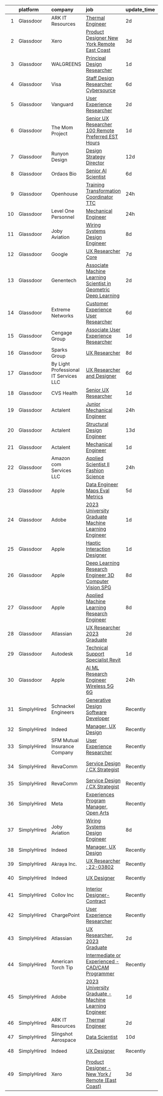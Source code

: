 

|    | platform    | company                               | job                                                                                                                                                                                                                                                                                                                                                                                                                                                                                                                                                                                                                                                                                                                                                                                                                                                                                                                                                                                                                                                                                                                                                                                                                                                                                                                                                                                          | update_time   | location                   |
|---:|:------------|:--------------------------------------|:---------------------------------------------------------------------------------------------------------------------------------------------------------------------------------------------------------------------------------------------------------------------------------------------------------------------------------------------------------------------------------------------------------------------------------------------------------------------------------------------------------------------------------------------------------------------------------------------------------------------------------------------------------------------------------------------------------------------------------------------------------------------------------------------------------------------------------------------------------------------------------------------------------------------------------------------------------------------------------------------------------------------------------------------------------------------------------------------------------------------------------------------------------------------------------------------------------------------------------------------------------------------------------------------------------------------------------------------------------------------------------------------|:--------------|:---------------------------|
|  1 | Glassdoor   | ARK IT Resources                      | [Thermal Engineer](https://www.glassdoor.com/partner/jobListing.htm?pos=130&ao=1136043&s=58&guid=000001832119f0709f4619b96c6b55a3&src=GD_JOB_AD&t=SR&vt=w&ea=1&cs=1_587b9cad&cb=1662707691988&jobListingId=1008120855218&jrtk=3-0-1gcghjs4s28d7001-1gcghjs5e21af000-26ac086754b7415d-)                                                                                                                                                                                                                                                                                                                                                                                                                                                                                                                                                                                                                                                                                                                                                                                                                                                                                                                                                                                                                                                                                                       | 2d            | Menlo Park, CA             |
|  2 | Glassdoor   | Xero                                  | [Product Designer   New York   Remote  East Coast ](https://www.glassdoor.com/partner/jobListing.htm?pos=101&ao=1110586&s=58&guid=000001832119f0709f4619b96c6b55a3&src=GD_JOB_AD&t=SR&vt=w&cs=1_dfb17e8e&cb=1662707691983&jobListingId=1008119464057&cpc=D2F1DE17EE1F43B9&jrtk=3-0-1gcghjs4s28d7001-1gcghjs5e21af000-d42ffd1146131f09--6NYlbfkN0COvs0giDBQSZxCgxtGlP9F2rqb7f8qKMvTQKRfo9Z2aBBfdNwhT-PCbca6Tg6UbePLXSL2kZ8wB6QVlHX3jNKcLB3QdhbnaHtCR8dPv0f5XN7MxS1xg2rPm-swsPuD68rYGuZICUqkSSh1BmczAVfWYENYm4GY3NcwVq0TyWHY8ONw9rx7low6CFFsyZyTqD3aaqxgsjtyJU1VXJl3TGBCOWLvJP3P_6jfruWOaEIhEJYC7YB8egK4AGEtVQGYVXO7g8LOczHj9mrCjg2du69N_ZcIO8cGuVKPVUsI36QO8yY3C3UXELY7g_3LxrpoDdkDyYSfaWHwMLfx2OJy8pDvvaygSMaEWwj8-h2-rrjsSX_kxzDe7QBoq90SZ0V8tnPWC7k7d1zfeBGd4V_0WL4NSg4xBM3R4tw0LSW1LWqe4tgPbYimI6wDBsDgwmCn7CjTR13km_pFQP5TfXCQfgCN3DjjymI3bLTi8vuVJ8y_8qrsdcKa311lY-3MvqlwKhWAnhL-JMvcvmFKwLfui8heayBOZcIO7Uh03V_LLh7j9-hMsgUaX_5_E7yLdry8P2Y%3D)                                                                                                                                                                                                                                                                                                                                                                                                                                        | 3d            | Remote                     |
|  3 | Glassdoor   | WALGREENS                             | [Principal Design Researcher](https://www.glassdoor.com/partner/jobListing.htm?pos=106&ao=1110586&s=58&guid=000001832119f0709f4619b96c6b55a3&src=GD_JOB_AD&t=SR&vt=w&ea=1&cs=1_75fa4b7e&cb=1662707691985&jobListingId=1008123372215&cpc=32EE424DE2B657EB&jrtk=3-0-1gcghjs4s28d7001-1gcghjs5e21af000-da1a050a4c0bfca3--6NYlbfkN0DjFJdVF8xT6Dx_Amb_qp16VFdGPom6iJ3DXC72xT6OlsDHd6dw58O5vXTq8utQTBupbXFjGdJH9UypqiefbqZa0WqoHxT1lx7rGDa65ZwZK99GDbL3QgPXv3GPrwAePYclNvAa9edU6328mt8w2gjxv-ih9RA1v8B5Ks58kxxzK2F0vKVqVK53TuwjVRcOaY0tPZwYvCHMTT_zb2cornC2XckMMkwI3MrwYJH6SbmSoUlW3jZyPjDJuCnSKR6G4AahAIqsWSEnojsbij1c0y-lqy42MMrGgYtcf7mdCFrpMA0v9vjx3r1J_ql51nnu3lLB8sVBzgLKdWq3_3C9mtnWNeNvUH8Ub-4P1bw-WOhA9OTXaP56ZXyLNwerdIT8Yd2wNfWhQMojwSC42C96hpEDvwe66em8MJTBV90JCScE2FUgYJx4PFincsNjPX2RinWtqWYXEoJ1-4cu3PNNS0PS1QVLMVc6xrS83KTTIIb1nlRpK2oAPPoOo6r-rIF0KBqrUWVySG869A%3D%3D)                                                                                                                                                                                                                                                                                                                                                                                                                                                                                                           | 1d            | Chicago, IL                |
|  4 | Glassdoor   | Visa                                  | [Staff Design Researcher  Cybersource](https://www.glassdoor.com/partner/jobListing.htm?pos=114&ao=1136043&s=58&guid=000001832119f0709f4619b96c6b55a3&src=GD_JOB_AD&t=SR&vt=w&cs=1_4ebda6a0&cb=1662707691985&jobListingId=1008115176003&jrtk=3-0-1gcghjs4s28d7001-1gcghjs5e21af000-fcbd7dea325d2f0e-)                                                                                                                                                                                                                                                                                                                                                                                                                                                                                                                                                                                                                                                                                                                                                                                                                                                                                                                                                                                                                                                                                        | 6d            | Austin, TX                 |
|  5 | Glassdoor   | Vanguard                              | [User Experience Researcher](https://www.glassdoor.com/partner/jobListing.htm?pos=123&ao=1136043&s=58&guid=000001832119f0709f4619b96c6b55a3&src=GD_JOB_AD&t=SR&vt=w&cs=1_e6c58c64&cb=1662707691986&jobListingId=1008121346992&jrtk=3-0-1gcghjs4s28d7001-1gcghjs5e21af000-f8258fc27631a759-)                                                                                                                                                                                                                                                                                                                                                                                                                                                                                                                                                                                                                                                                                                                                                                                                                                                                                                                                                                                                                                                                                                  | 2d            | Charlotte, NC              |
|  6 | Glassdoor   | The Mom Project                       | [Senior UX Researcher  100  Remote   Preferred EST Hours ](https://www.glassdoor.com/partner/jobListing.htm?pos=102&ao=1110586&s=58&guid=000001832119f0709f4619b96c6b55a3&src=GD_JOB_AD&t=SR&vt=w&cs=1_c2395055&cb=1662707691983&jobListingId=1008123956753&cpc=65CC663E25211861&jrtk=3-0-1gcghjs4s28d7001-1gcghjs5e21af000-60ff7c573bd63ecb--6NYlbfkN0BDp_epf89aHDQhKpPegNJQ_ldQpEFZQsM9OcONMGxWx6pU56EKHF58QjVdAUvn2gXCiqSNePCUrVXPq1LsSIf4gEzdh0zh7lHUJn9Z3uVs9ScFg7LExBFebkKHR5ilWHehlYtWppnM8ol3jM-G15mKJann8RgJbh3_W89_AgIAaH3G88P6MadaN_UtUcM9XUVKYqohKS2uWvTSr23pm4YxbVd95elgVKhzbDPJUg6yqZaS3EAb9IWyURIFVkuz4cE0vCN_7UBxxefmd0NFgni14aWW7-K0BWqSqWJj75X7NJjYPrlzAnIeYMCkdCL15FBPWuMvsErTdLkQ0hUGyXcCigbcpnG9vaVfLjKMUOHH8K6_SWUYJ00sQqKQhJQFNI_Qqj7KJqiPFIAb-k32Uz9ifnpUh0NYy4D8Pv6aDA5xYLMqmuFT5WpAuJbX_UYujLxdw6WYR9g5TnwSSZbFhu5ehGK_JsLSthIJADKxQM_u_NasHfDM8WyL49SatCGgNCH3u9s22NKUXoQgU1uLm2pxp7z1Uo1rRy381vzRhloWsbWV2FpbiAmxxDbMjA9FuXSXM9-Od1q5OQ%3D%3D)                                                                                                                                                                                                                                                                                                                                                                                                                   | 1d            | Remote                     |
|  7 | Glassdoor   | Runyon Design                         | [Design Strategy Director](https://www.glassdoor.com/partner/jobListing.htm?pos=118&ao=1136043&s=58&guid=000001832119f0709f4619b96c6b55a3&src=GD_JOB_AD&t=SR&vt=w&cs=1_cf7400d8&cb=1662707691985&jobListingId=1008098203317&jrtk=3-0-1gcghjs4s28d7001-1gcghjs5e21af000-97290d91c8fcfaa1-)                                                                                                                                                                                                                                                                                                                                                                                                                                                                                                                                                                                                                                                                                                                                                                                                                                                                                                                                                                                                                                                                                                    | 12d           | Brooklyn, NY               |
|  8 | Glassdoor   | Ordaos Bio                            | [Senior AI Scientist](https://www.glassdoor.com/partner/jobListing.htm?pos=110&ao=1110586&s=58&guid=000001832119f0709f4619b96c6b55a3&src=GD_JOB_AD&t=SR&vt=w&cs=1_b6d53be6&cb=1662707691984&jobListingId=1008114133794&cpc=F41FEAB56D215062&jrtk=3-0-1gcghjs4s28d7001-1gcghjs5e21af000-8043975ded395adf--6NYlbfkN0DG4ntHtB_rMsnfhgmnSvK2brktLme1L4SiDeJjQ-izrVOLqRJ5-yjE7k3D6lhaa8997b_nMZ-arTcf3lNtysdGK6q6juUO9wiCl0_2td8Bezx79NHpX06_2TeeWsiN_pYFJD5avv1cXcpWYc0L64GmsNZwMUWJ1qhwv7QTeD3J6DIsUrwAi1uo7_Y5NmwD62WBdz9cHCUkbI90oGFh0FGztCGuvA3JqHAI-RCfVr3a004_JT7imbUmrQmtUJso56zdq-pmm9-oQmdBO8myDBJ0qOCZyXWsDuyBp587Z3fVSaEPqaI8guPVv_nTur8_JxLKsGUN9CX1k20nr6hWZpJy-EupIBevp_MrgBRP2dvFce7nhYXazsQ2tnigGIKeUa-qt4QgeQi-e2Ba7ZmaasrkwKFn_pTjM154K03hEQYAc9dCDVERi0P1mYfhJkMyeN7UN0eYJarjYSdetrcXqZ18n4CqpFxf9Ska_dVC28wKqGtSQVJ2cyizSfgLxklFdIyVhaSnDkLPeym4b3Io6qtgk8XIMg36GHdpdlgKwtbD_yu98gNXNAtssfL9Or7HLv8zkmj2a4_94vFBrQBw_Qc8108EDPhCOeWnpeJGcqdpvs3oBmzWGCk2EDNvY3aSCFW3ZQVvmPf6XreWGP4yueCuKWvki6JXzQ3GB38w8HAvZgeo7WYKNB5oUFYKz2P3L8KeWMkdI60WMi3wQf3HZNK0eiRaivLB1luwW5W0HEjB3CyisKOgKKytCL0eIe8wZrP-TzZBeVdgr1l5F6IXW6B3h-rsUU_Xb6gFdIeDufhRhCHNoqlILgV-_izGwlPBs63V8iH4-ATtYP2w130hB-BwWRBXyo_G3KZveX-hOS2EW1SkfMQofzTmQEUni2tdS4HptfMWHM4nMDKuIEv1PXksW2aaYXvKmKcsC9wWROML0Y2gn4zJnoeHrS7unMuJxo6p3Dtg4TX1DrG9dYkNrIDcz8u3PdHzQGA%3D)                                      | 6d            | New York, NY               |
|  9 | Glassdoor   | Openhouse                             | [Training   Transformation Coordinator  TTC ](https://www.glassdoor.com/partner/jobListing.htm?pos=116&ao=1136043&s=58&guid=000001832119f0709f4619b96c6b55a3&src=GD_JOB_AD&t=SR&vt=w&ea=1&cs=1_e7827f45&cb=1662707691985&jobListingId=1008127154628&jrtk=3-0-1gcghjs4s28d7001-1gcghjs5e21af000-72c449b57a4fb2a9-)                                                                                                                                                                                                                                                                                                                                                                                                                                                                                                                                                                                                                                                                                                                                                                                                                                                                                                                                                                                                                                                                            | 24h           | Remote                     |
| 10 | Glassdoor   | Level One Personnel                   | [Mechanical Engineer](https://www.glassdoor.com/partner/jobListing.htm?pos=105&ao=1110586&s=58&guid=000001832119f0709f4619b96c6b55a3&src=GD_JOB_AD&t=SR&vt=w&ea=1&cs=1_d16747dd&cb=1662707691984&jobListingId=1008126691607&cpc=84DBBAA61F05C438&jrtk=3-0-1gcghjs4s28d7001-1gcghjs5e21af000-0075f2411a31a963--6NYlbfkN0BGKOAI0ioq35DZwdBmpRMS4IkA5KmWp_V8IQIGxuDSdjBr0bVOIavCyO8Whx9w43ejlyBZP44KpN7q0uegCwpsILwPM4iTnBqmzUSkvLJTxp5SNMRlK4p5371I8TNlG05qUlSm2rElWbwU-xiqIcKjVdN_LSf8WxN2a0AYwjpaz4p6HiWdLAF8uZklSWDLiVSoSRMhZwACpvyAetFZSID9IYPlBCPl7iDy1asJPpFPsFb13YrG889yTydXQ4bAWADRrjdf5JsqNKaack95Bf4WqVTfRtztgZf-wx9dRaVOm_XF_sozt0rtquNowrsNwUF_maywZn2OzELB_NKGApB2Z1JV1jvdNYBJL9pMTvij7uz-QrTSpmm53QM01FtAfsUwFQ183d1f3qgC5jpr3TxG-y8076UXYMMCv6H-UfNy0Ko0pXCLzkhQjjP5Ul73xBIgq8mH_AgD6FnIyruU_RIi3asof6GKhm5PI2WiB9IXG67AKX8k3Lz8ybEbJyapZPucFYxPEjC4bw%3D%3D)                                                                                                                                                                                                                                                                                                                                                                                                                                                                                                                   | 24h           | Riverdale, MD              |
| 11 | Glassdoor   | Joby Aviation                         | [Wiring Systems Design Engineer](https://www.glassdoor.com/partner/jobListing.htm?pos=103&ao=1110586&s=58&guid=000001832119f0709f4619b96c6b55a3&src=GD_JOB_AD&t=SR&vt=w&cs=1_41a41926&cb=1662707691983&jobListingId=1008105408346&cpc=0C139D4CAD5A6DB2&jrtk=3-0-1gcghjs4s28d7001-1gcghjs5e21af000-bf36fb2ab61c0b94--6NYlbfkN0B4h9ONNucqNWMnYK5q19zp1I56iPbwu2GQ0ip0YlYiCPWjAyAEpT1gSyyynnJTrTattHGmj2y9aXzKBNUsd_SXMW7Bl6SpBf21_5e38muKon5lIrGOTll4-1ELu3jJM3PHSLAj74n4yod_zc04Ck3Ym9KH-YJONZaoynDoRF0WDyQIlS7oyEX3JeNT36F4PQVIfT9n0yHpvhURCZ2qPRBmT42yN5SrCFI7kZaqtvxdX_KY30ggsqAV1Y2I0MnjN4-D-tulmL18K0VO_dwXv1g_rYUUrVs_5ihVdkErI3CNtMeJ6UqatUPfs1PNVoNq_mfJzdZroN_Ly0J-A_vMISi5lfmuihFWJSk67umv2yyFGRJVAmgehSBtkBdauQR7dRhbe4HptOmLi4rbX1cIxwlDDc0c7blhP3AqHGqqXvBvt0i07p43TEJsHjqhIVd6kBGWc-euRPmEJXf-obqe1jbTP7GktLCpoHlHZ3-J20qy-ZLxt-QISVMAX6vl66gvMwIxk2IK-ODDn6JhsnvkKsLkZPCshlJh1biW9wfjqz_XY-p9iWna3ANouzKHK0apucbeJXzJtTsPTN1hmMz3Fy_B5IECL6FvpkDN77v7HP75nvar6A0La73rsYpsBkpGnz_V3QkKy_scWPzIWXZuwDgYtWFnaLbc5HlVKo2LPiwaEU3PIY5SRjGY_c_tu0rFTIvWk7ZiSoKYq7NQumKfTq_GGWTV7yUPFgPVFwpZXFqZSJ3Ih4mg-Zar)                                                                                                                                                                                                                                                                         | 8d            | Santa Cruz, CA             |
| 12 | Glassdoor   | Google                                | [UX Researcher  Core](https://www.glassdoor.com/partner/jobListing.htm?pos=124&ao=1136043&s=58&guid=000001832119f0709f4619b96c6b55a3&src=GD_JOB_AD&t=SR&vt=w&cs=1_f674cbd1&cb=1662707691986&jobListingId=1008111471132&jrtk=3-0-1gcghjs4s28d7001-1gcghjs5e21af000-5f781c500a24abfb-)                                                                                                                                                                                                                                                                                                                                                                                                                                                                                                                                                                                                                                                                                                                                                                                                                                                                                                                                                                                                                                                                                                         | 7d            | New York, NY               |
| 13 | Glassdoor   | Genentech                             | [Associate Machine Learning Scientist in Geometric Deep Learning](https://www.glassdoor.com/partner/jobListing.htm?pos=120&ao=1136043&s=58&guid=000001832119f0709f4619b96c6b55a3&src=GD_JOB_AD&t=SR&vt=w&cs=1_708ddc52&cb=1662707691986&jobListingId=1008121000083&jrtk=3-0-1gcghjs4s28d7001-1gcghjs5e21af000-f38e275f5859f94a-)                                                                                                                                                                                                                                                                                                                                                                                                                                                                                                                                                                                                                                                                                                                                                                                                                                                                                                                                                                                                                                                             | 2d            | New York, NY               |
| 14 | Glassdoor   | Extreme Networks                      | [Customer Experience User Researcher](https://www.glassdoor.com/partner/jobListing.htm?pos=129&ao=1136043&s=58&guid=000001832119f0709f4619b96c6b55a3&src=GD_JOB_AD&t=SR&vt=w&cs=1_ffe3aba7&cb=1662707691986&jobListingId=1008114863387&jrtk=3-0-1gcghjs4s28d7001-1gcghjs5e21af000-20ad01afe9fa41f7-)                                                                                                                                                                                                                                                                                                                                                                                                                                                                                                                                                                                                                                                                                                                                                                                                                                                                                                                                                                                                                                                                                         | 6d            | California                 |
| 15 | Glassdoor   | Cengage Group                         | [Associate User Experience Researcher](https://www.glassdoor.com/partner/jobListing.htm?pos=117&ao=1136043&s=58&guid=000001832119f0709f4619b96c6b55a3&src=GD_JOB_AD&t=SR&vt=w&cs=1_4de62a3d&cb=1662707691985&jobListingId=1008123814470&jrtk=3-0-1gcghjs4s28d7001-1gcghjs5e21af000-2eaa0483395f4885-)                                                                                                                                                                                                                                                                                                                                                                                                                                                                                                                                                                                                                                                                                                                                                                                                                                                                                                                                                                                                                                                                                        | 1d            | Boston, MA                 |
| 16 | Glassdoor   | Sparks Group                          | [UX Researcher](https://www.glassdoor.com/partner/jobListing.htm?pos=108&ao=1110586&s=58&guid=000001832119f0709f4619b96c6b55a3&src=GD_JOB_AD&t=SR&vt=w&cs=1_74d1bb0f&cb=1662707691984&jobListingId=1008108010646&cpc=3BA4CE39D5B5DEF5&jrtk=3-0-1gcghjs4s28d7001-1gcghjs5e21af000-8ce2a6853e229d1d--6NYlbfkN0CVbIAoVGlVV0muHIzlWY31dYj5hrVkKa7qBWZ-hZn3g-zWnitpxah_RyLopvrEJPJvqSisNGhn3rPe8eZhn14O6vyLVidpF9uMr2iS_9VKEpcqKkceOp7NkoJu_wi4nRLEtCQSPm6voUCRPVwKqMOTvOUZPvhRylIYrBaAQynlj1d_x6FY-6xLLrRvMDKpNmpZoXPw8rbZHSXqr29u85qsrR5drG4X5kvxHt0BpodBl-C3UV7gWVR_j9HPElF-4z54gfnxsWg8hccKmYaSBR_1wBRmL8NNN9pedLk6kEsKqqeDHz7-6UflYLsGlxPEyUbDe0Vx3yL9aRfMusOPiDDBJp-iYPGxmJ7w_1o3w6kKGCB-zjVyb4FaM9y277ZelJmpRhO27moPlqLgfyI1e0b_AIHLGnf6YvtqNz51H_fiq9vd-cRmGmVFCrcROxvp_aqcLPrkRX18d8eCvnQ1pNurZHuA7azCvem8HgXYkI7delqHLSnKdKYv)                                                                                                                                                                                                                                                                                                                                                                                                                                                                                                                                                          | 8d            | Rockville, MD              |
| 17 | Glassdoor   | By Light Professional IT Services LLC | [UX Researcher and Designer](https://www.glassdoor.com/partner/jobListing.htm?pos=121&ao=1136043&s=58&guid=000001832119f0709f4619b96c6b55a3&src=GD_JOB_AD&t=SR&vt=w&cs=1_63cf92c7&cb=1662707691986&jobListingId=1008114917330&jrtk=3-0-1gcghjs4s28d7001-1gcghjs5e21af000-d2053a01e16a0bd1-)                                                                                                                                                                                                                                                                                                                                                                                                                                                                                                                                                                                                                                                                                                                                                                                                                                                                                                                                                                                                                                                                                                  | 6d            | Remote                     |
| 18 | Glassdoor   | CVS Health                            | [Senior UX Researcher](https://www.glassdoor.com/partner/jobListing.htm?pos=125&ao=1136043&s=58&guid=000001832119f0709f4619b96c6b55a3&src=GD_JOB_AD&t=SR&vt=w&cs=1_198cfa25&cb=1662707691986&jobListingId=1008124655564&jrtk=3-0-1gcghjs4s28d7001-1gcghjs5e21af000-90dadcedac767ae8-)                                                                                                                                                                                                                                                                                                                                                                                                                                                                                                                                                                                                                                                                                                                                                                                                                                                                                                                                                                                                                                                                                                        | 1d            | Burlington, MA             |
| 19 | Glassdoor   | Actalent                              | [Junior Mechanical Engineer](https://www.glassdoor.com/partner/jobListing.htm?pos=107&ao=1110586&s=58&guid=000001832119f0709f4619b96c6b55a3&src=GD_JOB_AD&t=SR&vt=w&ea=1&cs=1_ac08cdcb&cb=1662707691984&jobListingId=1008127139282&cpc=AC285F3A3ECA6BB0&jrtk=3-0-1gcghjs4s28d7001-1gcghjs5e21af000-9ae0dcd8d463372b--6NYlbfkN0ChYVx_I3yfZ_JDY3EFoivtqvi_stwnZ_kRt8Dowt_l_d1ydueao4NE-oUleRJ4yhhb39mHehtRHndohCyaOhg4280427keUE1_ZpeYPIHI534W6KDYMQAOdfsg9KN3-mFLPXe_iqaff-Q4F3tD3DuGMwPBQWq0rmd4OptedXNGpScra_6RWsT4LaSG7nsXXDBN7WXgUlxW23UCuXBZAEfWk1B5Lp93ZRxgRR4VSi-cn1kvC9cBabN30HELiarH2OxqGJB2AJsr2Y75yZD_PxjiuldBUIVj9OtP9Hix3jxAgjMNmKDBjdacEYM0qA3_9w1I9P8WV9vT6e-Qn_rvuWKR1Pn5dA17MzEOnAbSmo4ArANom65EF_5Dbbdz45IZsDwaz82M-31C5t0_cTm5UAsgRIq62M4TaVdlQQvOOTKLTjN-lRQS9TZTtPa8rPtKHia3FUo83eEO8cJV8tG9wdlG_2PXZIZ70ZwkrbkCMqzdyjrEPlgi0mcta6-gm_jzZ-0imN-mo7RNOty31QnY_UGF8gy2dJ9BhvdJ1I2JU099HGEgHvzmcB4yMlXGo2FeNNog-bv4NvNXTlXLpRxoseuB5EnCJtUtUqLzhRXEs0fp3ZgeGsl3jiPGwk-DESA314C4AorPLaCQ57jj-UHz04lldFAY7R0cdMt1EAJhlq1isD6-JY5AELml1wd82w5E6zkc-KrlLM3VYPDkFv7UKkSMdIeBrv1JePabD8sMbqk62KIcyPbqL1A_Lz-_sL93qyTHGxk9uaE0XX6xCyYtxBHA0c9KPbY6RaKSrPKBMDB-Wcaupy8kAnXyLMYXmrqAI-m_uD3BRBsYV2ru9HfzlkRNhnVwyfjo6xbLHmU8EQNu0aAg7H1-JYU_WWn3L93Agz8nA6nEo_dTQKffUv50iHSZVeG3diw6Z016vxXSz6GBw3XSjqP_GGdk63KLQJB2LbpSNH6HlGSE1ETAYZrKTohvG4vPli5l9yU%3D)                          | 24h           | Hyattsville, MD            |
| 20 | Glassdoor   | Actalent                              | [Structural Design Engineer](https://www.glassdoor.com/partner/jobListing.htm?pos=111&ao=1110586&s=58&guid=000001832119f0709f4619b96c6b55a3&src=GD_JOB_AD&t=SR&vt=w&ea=1&cs=1_211168c4&cb=1662707691985&jobListingId=1008097893420&cpc=9908D8D4413DBB8A&jrtk=3-0-1gcghjs4s28d7001-1gcghjs5e21af000-9c2d748765d76736--6NYlbfkN0ChYVx_I3yfZ_JDY3EFoivtqvi_stwnZ_kRt8Dowt_l_d1ydueao4NE-oUleRJ4yhg8o0u738vB5RZZE160cZlgEiKKV6OHZYicYQxxNMt4CPH_2bCJFUapOFjDzzS4ZUrZQxVNAtKPI2Q7MIS2JjoKoaJh7OUzAAhTuzJvS23PcWIFehpKcoVt-4yY2MDuCr0Vllr_NBLXpDRlvGH9uOjw2IXJiThHWxh2NhH5tS5YqIH3oyNAn2W8Ck2KxM5UcIFpxXwDVsETeuVxqMERbv603ngKjEDA_twUH2WkrKQMo8eVe9eWyNCeDwOKfepnINKucy6VPh1ySmFv_PHjIdZDOmw6eiUziPTht1ceNlXyZv6_P8eT4m4D4Pt1pjyn1AKZRpEugYLEaE_RhLaZcZV1qGwXyBdtDtKuGGl9HiWADMFa3FKYJM6AfwErhmXKOwH5FgRqkgBvdpPGOqw4y_lBQ1UUyu6DOYjN-kTFxuVHcV_wMTd8UEN8XcJl30dZzcSKv-vrnbBbEviBEs65tyJwWSoT7ZD4WxRJsh4sqNMugUiGApgT5kvTFGWcMoOYM7twOsqPhNIRpgZXGRlYYljvZ-ZOlJ9ki002do3fK4hb7Q8ziHLi6aP4Ap9aIhYI3zxGtRrrIkH_wdKT_0yzfzPdEEpJcBu-vCoFc6WzyNvKpiOQAVMSEr93TjIUQ5-_rC707IqQaYB0zCVnpnoWMKsERvjCOmiAW4T-9i7TBQCO8IplQjD0y6p16Dx72yh6ihqLKU_qTcOti73nkrKnP_EkzFWqB5iNTAApz6CMRYQTZknc5MD4JIwprUhFqk0snjFeGBupoFAo-jbYg3TF8yUz9RJEGcWAVf00nZSCdwOcsAbSp023QMzGnXZ4mPtrnaoBgVUmyVM1ZQycfbv1Rt02KeypWpgpzxMMwMc9eNsVHMcanSUoBIM5RsPeo2RJhov5xfRC7XZSdrc1FNRfkzd4)                                        | 13d           | Ridley Park, PA            |
| 21 | Glassdoor   | Actalent                              | [Mechanical Engineer](https://www.glassdoor.com/partner/jobListing.htm?pos=109&ao=1110586&s=58&guid=000001832119f0709f4619b96c6b55a3&src=GD_JOB_AD&t=SR&vt=w&ea=1&cs=1_30a4b9fb&cb=1662707691985&jobListingId=1008124290767&cpc=3BA4CE39D5B5DEF5&jrtk=3-0-1gcghjs4s28d7001-1gcghjs5e21af000-77758c98f2933d57--6NYlbfkN0ChYVx_I3yfZ_JDY3EFoivtqvi_stwnZ_kRt8Dowt_l_d1ydueao4NE-oUleRJ4yhjzZKv6NAv-qkGJX_LxNFb8fTOBSPMEHit8LuxBRxkI7oOXY56m2NfUi8YDLvsREjfCO5KEjwZ6kDGiO5GrS7oFeXFHYwmx6Mx29l5oHJ5-cxl2i8Zgjo36wMW2nXMGcBrQc_w2Cbq-UDBkcEaqEuIugAHNdz1gw25TmIAKs3Nnf57o6r3LC6cledXZyqHaOKiV-eiHtn1QZxfpE3xfEfT8KiRWTnCU07UPQf-oIhZ1z4hHlbqNd0lC-g-7qFGcvylY7deaGobtsZqMERn2BD5ThDp4PMq0eeERoQnu46PvQpjBmhciZYixwTRm9N9NGycDGhabIKFP4dNQooZW4KqZYX7vf6evJfip1-3QJ5YH1WmwLc1VCJpUYGGXyZOiGYG9FerhuwHwTd_w8YV81VI8RPs6Q03UwL_3M5Q4F9K15i71q7wzLcPsQWSFMgvdbdlrb2r1UlaNjZN6ZeM3l4uxz1KGJwh6NjTftLb0aQFHfF_994svpsBNW3seaobrDqgJaWqD5zdyb7xL0OlgplvNW8-vvyU5IrN4lGkOFBtP2hgCf8NBjrTKkesPKVctbnsqMVQq9BUPGkcN9JeQSJ5zSzi2IUiZAWGwr4kPB4H0eofI-f9vZUPhwehzmjIwJUXhdeTuM3RKmY1ZfFMGpCy1vBEwaKQogAh6ogxEDN5QiJmHaOJ8YIGJeZmoFvVnC_OndrQ4eWHWNpKJuKVJhh-yulkvpp3RbJNkXmy2GR7D3idHKRUmkt_xCi07O2haNO2uUPQQG6i0pbUQQnWXTeAfXO3ELZtVrRs_W13AJ55hUVbc8Xz3x9A2Z4M5LkBEfapmlhnO0x8S5-wo1Vq-JjAAOwSGpaNe0dhGnzaWTcnl54sR89aEnoDZiOuxf78bRPg-tVuEkH6zAvrXDCCdtnRH)                                               | 1d            | Hyattsville, MD            |
| 22 | Glassdoor   | Amazon com Services LLC               | [Applied Scientist II  Fashion Science](https://www.glassdoor.com/partner/jobListing.htm?pos=127&ao=1136043&s=58&guid=000001832119f0709f4619b96c6b55a3&src=GD_JOB_AD&t=SR&vt=w&cs=1_45a609f1&cb=1662707691986&jobListingId=1008126843377&jrtk=3-0-1gcghjs4s28d7001-1gcghjs5e21af000-caa4422c97f88430-)                                                                                                                                                                                                                                                                                                                                                                                                                                                                                                                                                                                                                                                                                                                                                                                                                                                                                                                                                                                                                                                                                       | 24h           | Santa Monica, CA           |
| 23 | Glassdoor   | Apple                                 | [Data Engineer  Maps Eval Metrics](https://www.glassdoor.com/partner/jobListing.htm?pos=128&ao=1136043&s=58&guid=000001832119f0709f4619b96c6b55a3&src=GD_JOB_AD&t=SR&vt=w&cs=1_ca285ac8&cb=1662707691986&jobListingId=1008115989600&jrtk=3-0-1gcghjs4s28d7001-1gcghjs5e21af000-7d2aa227b38148e8-)                                                                                                                                                                                                                                                                                                                                                                                                                                                                                                                                                                                                                                                                                                                                                                                                                                                                                                                                                                                                                                                                                            | 5d            | Cupertino, CA              |
| 24 | Glassdoor   | Adobe                                 | [2023 University Graduate   Machine Learning Engineer](https://www.glassdoor.com/partner/jobListing.htm?pos=119&ao=1136043&s=58&guid=000001832119f0709f4619b96c6b55a3&src=GD_JOB_AD&t=SR&vt=w&cs=1_e06426fa&cb=1662707691986&jobListingId=1008124952997&jrtk=3-0-1gcghjs4s28d7001-1gcghjs5e21af000-7f4b116f8572f9bb-)                                                                                                                                                                                                                                                                                                                                                                                                                                                                                                                                                                                                                                                                                                                                                                                                                                                                                                                                                                                                                                                                        | 1d            | San Jose, CA               |
| 25 | Glassdoor   | Apple                                 | [Haptic Interaction Designer](https://www.glassdoor.com/partner/jobListing.htm?pos=112&ao=1136043&s=58&guid=000001832119f0709f4619b96c6b55a3&src=GD_JOB_AD&t=SR&vt=w&cs=1_1918d95c&cb=1662707691985&jobListingId=1008124951425&jrtk=3-0-1gcghjs4s28d7001-1gcghjs5e21af000-f09153b84c107bae-)                                                                                                                                                                                                                                                                                                                                                                                                                                                                                                                                                                                                                                                                                                                                                                                                                                                                                                                                                                                                                                                                                                 | 1d            | Cupertino, CA              |
| 26 | Glassdoor   | Apple                                 | [Deep Learning Research Engineer  3D Computer Vision   SPG](https://www.glassdoor.com/partner/jobListing.htm?pos=115&ao=1136043&s=58&guid=000001832119f0709f4619b96c6b55a3&src=GD_JOB_AD&t=SR&vt=w&cs=1_6faa69f9&cb=1662707691985&jobListingId=1008108361115&jrtk=3-0-1gcghjs4s28d7001-1gcghjs5e21af000-1224054c3d0b9059-)                                                                                                                                                                                                                                                                                                                                                                                                                                                                                                                                                                                                                                                                                                                                                                                                                                                                                                                                                                                                                                                                   | 8d            | Cupertino, CA              |
| 27 | Glassdoor   | Apple                                 | [Applied Machine Learning Research Engineer](https://www.glassdoor.com/partner/jobListing.htm?pos=104&ao=1110586&s=58&guid=000001832119f0709f4619b96c6b55a3&src=GD_JOB_AD&t=SR&vt=w&cs=1_9b1d5033&cb=1662707691984&jobListingId=1008105396647&cpc=47CFDC01B3F81FAC&jrtk=3-0-1gcghjs4s28d7001-1gcghjs5e21af000-670a9eb455d3ff2b--6NYlbfkN0BvKrLyj5gPmtZO9T8euul8TCxuuKNOtzRJOomxnwSEodTz2Bc-sPZl8WPllYOnI2jucBF0DEmZ7gwhvRACJpVP8kE19BGyXBBiU-GwCJF2hUdq7umM_dBFYZgnkABG55UshrsVvrovL9SHOsR42urt03GM7RVQ_vlzn_Uk2enZDixXPfWpRroS5YWax3qc3RazpIG5B9nS3OIFFfTv1dofg46l397xHjm9UPPALRMwRyBgDnNDob90zwAFYtsZKxXM_iGF12_HMxFUVub_jVVS9rrjEXd-nRv03A_bt49APaj9ogKP68zQcwL6h-qHFAPpQ1XAzof3Ps13TMSGn5gJWRVuknmR2YTM1qYBPuCzTSrQogrTC6z4MJo4BhlCEWp4nQvjw0r7OpCaUjOdUlM4mPV9WX9PE35oJVQ32daOCRiJhjdKJfTXOho5DmX0xI9XLu605DS-ThJayVJZtuBDw2CCqcSziy3ct8f9zbZcWtrDAh3fExxlUd_0zfrQQ6pHRrJdSsD6eOXhyke2vk3bZiOAkYy9qwLG4D8QpMb7X7ixglqzPPrBrKP2TYvYDrz-hi4-8-PW_btbZr6X9RNrI_FSkhqWBgkeWdElr_SscUBhDEb8ccrJfN1PyJZw0cgTirQy5j64v_veFkn2nlpUexQZtB62mfJvbUYQ1z0atWLD1-ZZVkggs_sxstH-8RRH0H9keOYOIgf--9RtZXlwHwHH9CYZyvxEanJVeJm35ZqPBU6OsTMH6odae0v-Q9Xs388J7YNjNgn5oWxaoW856vWZdZcpKB8-0m_-rH0nNNXnAkOim0HHEtUSc5nfd-36E9JgwCvNMgzMTi108f00-eBYbFEQN_zDrXYJ6VdLBB_T8O0U37ZYgDk9qSta1qN6ndcCmiRR7w9457KGM8lRvR41rJm0crg3DwPYdIF7mnVa7K3caeDRu5iWZVumhrIx9hG2dNIBoUMYpkiJ14QLsake265uvbxMlwSaItYlXw%3D%3D) | 8d            | San Diego, CA              |
| 28 | Glassdoor   | Atlassian                             | [UX Researcher  2023 Graduate](https://www.glassdoor.com/partner/jobListing.htm?pos=113&ao=1136043&s=58&guid=000001832119f0709f4619b96c6b55a3&src=GD_JOB_AD&t=SR&vt=w&cs=1_88ed26f9&cb=1662707691985&jobListingId=1008120946004&jrtk=3-0-1gcghjs4s28d7001-1gcghjs5e21af000-1a11130b12e4c42b-)                                                                                                                                                                                                                                                                                                                                                                                                                                                                                                                                                                                                                                                                                                                                                                                                                                                                                                                                                                                                                                                                                                | 2d            | Mountain View, CA          |
| 29 | Glassdoor   | Autodesk                              | [Technical Support Specialist  Revit](https://www.glassdoor.com/partner/jobListing.htm?pos=126&ao=1136043&s=58&guid=000001832119f0709f4619b96c6b55a3&src=GD_JOB_AD&t=SR&vt=w&cs=1_8709ebf7&cb=1662707691986&jobListingId=1008124780636&jrtk=3-0-1gcghjs4s28d7001-1gcghjs5e21af000-0cd821fec4983ff8-)                                                                                                                                                                                                                                                                                                                                                                                                                                                                                                                                                                                                                                                                                                                                                                                                                                                                                                                                                                                                                                                                                         | 1d            | Portland, OR               |
| 30 | Glassdoor   | Apple                                 | [AI ML Research Engineer   Wireless 5G 6G](https://www.glassdoor.com/partner/jobListing.htm?pos=122&ao=1136043&s=58&guid=000001832119f0709f4619b96c6b55a3&src=GD_JOB_AD&t=SR&vt=w&cs=1_66836a22&cb=1662707691986&jobListingId=1008128039375&jrtk=3-0-1gcghjs4s28d7001-1gcghjs5e21af000-7d0a52a2029f0211-)                                                                                                                                                                                                                                                                                                                                                                                                                                                                                                                                                                                                                                                                                                                                                                                                                                                                                                                                                                                                                                                                                    | 24h           | Cupertino, CA              |
| 31 | SimplyHired | Schnackel Engineers                   | [Generative Design Software Developer](https://www.simplyhired.com/job/KE0-EPFCtTp8eniWTTdVA6iqehRWfXqNBvdE0wHECgCONieSBqtj5A?q=generative+design)                                                                                                                                                                                                                                                                                                                                                                                                                                                                                                                                                                                                                                                                                                                                                                                                                                                                                                                                                                                                                                                                                                                                                                                                                                           | Recently      | Omaha, NE                  |
| 32 | SimplyHired | Indeed                                | [Manager, UX Design](https://www.simplyhired.com/job/Bq589sK4IRMfwF5-KARscZ6LsNo2I05ZrwbHgWV1WMmQn8wB-Cg3yw?q=generative+design)                                                                                                                                                                                                                                                                                                                                                                                                                                                                                                                                                                                                                                                                                                                                                                                                                                                                                                                                                                                                                                                                                                                                                                                                                                                             | Recently      | United States              |
| 33 | SimplyHired | SFM Mutual Insurance Company          | [User Experience Researcher](https://www.simplyhired.com/job/q7YkSDr49eIMyGsjnEsWzQDcdRzh4LJi6vHhnUzHogohwIPFoCfm4w?q=generative+design)                                                                                                                                                                                                                                                                                                                                                                                                                                                                                                                                                                                                                                                                                                                                                                                                                                                                                                                                                                                                                                                                                                                                                                                                                                                     | Recently      | Bloomington, MN            |
| 34 | SimplyHired | RevaComm                              | [Service Design / CX Strategist](https://www.simplyhired.com/job/JFx93jb7ejW0D4s1PvmmKz0ujgS1vMc_DHoeErLX3j1hPsJ7_3-6oA?q=generative+design)                                                                                                                                                                                                                                                                                                                                                                                                                                                                                                                                                                                                                                                                                                                                                                                                                                                                                                                                                                                                                                                                                                                                                                                                                                                 | Recently      | San Francisco Bay Area, CA |
| 35 | SimplyHired | RevaComm                              | [Service Design / CX Strategist](https://www.simplyhired.com/job/n1lyyppqs1LDHg8TlC6FRln0aaA9ZOwEQS4lnpjgvWBArz_1-nQSBA?q=generative+design)                                                                                                                                                                                                                                                                                                                                                                                                                                                                                                                                                                                                                                                                                                                                                                                                                                                                                                                                                                                                                                                                                                                                                                                                                                                 | Recently      | Remote +1 location         |
| 36 | SimplyHired | Meta                                  | [Experiences Program Manager, Open Arts](https://www.simplyhired.com/job/39LFdVDZkOVzjzuKxDh39-uXR6pKfcGOkABaQ3gkkuENYK4d0Gs1Og?q=generative+design)                                                                                                                                                                                                                                                                                                                                                                                                                                                                                                                                                                                                                                                                                                                                                                                                                                                                                                                                                                                                                                                                                                                                                                                                                                         | Recently      | Menlo Park, CA             |
| 37 | SimplyHired | Joby Aviation                         | [Wiring Systems Design Engineer](https://www.simplyhired.com/job/ph-RtUeVS1j-cS9aYmgDjvNKis95V8_ZtjiX_OL6YJ83jhTvh2dCnQ?q=generative+design)                                                                                                                                                                                                                                                                                                                                                                                                                                                                                                                                                                                                                                                                                                                                                                                                                                                                                                                                                                                                                                                                                                                                                                                                                                                 | 8d            | Santa Cruz, CA             |
| 38 | SimplyHired | Indeed                                | [Manager, UX Design](https://www.simplyhired.com/job/Bq589sK4IRMfwF5-KARscZ6LsNo2I05ZrwbHgWV1WMmQn8wB-Cg3yw?q=generative+design)                                                                                                                                                                                                                                                                                                                                                                                                                                                                                                                                                                                                                                                                                                                                                                                                                                                                                                                                                                                                                                                                                                                                                                                                                                                             | Recently      | United States              |
| 39 | SimplyHired | Akraya Inc.                           | [UX Researcher : 22-03802](https://www.simplyhired.com/job/pneSOV8TX5Zdo4UKD3ACJOwSkzy1679JS8hWti8W8rQ1PP9PkVUlLQ?q=generative+design)                                                                                                                                                                                                                                                                                                                                                                                                                                                                                                                                                                                                                                                                                                                                                                                                                                                                                                                                                                                                                                                                                                                                                                                                                                                       | Recently      | Mountain View, CA          |
| 40 | SimplyHired | Indeed                                | [UX Designer](https://www.simplyhired.com/job/URziMhrNTaKa1PLKfIfrhF-GuRmaj4gn2FhVHZfhBU3tWsV0R0J4dw?q=generative+design)                                                                                                                                                                                                                                                                                                                                                                                                                                                                                                                                                                                                                                                                                                                                                                                                                                                                                                                                                                                                                                                                                                                                                                                                                                                                    | Recently      | United States              |
| 41 | SimplyHired | Collov Inc                            | [Interior Designer-Contract](https://www.simplyhired.com/job/BWulXfwm_DajYkRoVR_cHEZ0YAw0ZzUYn4k1ZR9ZbVk7SbJZhkaf0Q?q=generative+design)                                                                                                                                                                                                                                                                                                                                                                                                                                                                                                                                                                                                                                                                                                                                                                                                                                                                                                                                                                                                                                                                                                                                                                                                                                                     | Recently      | Remote                     |
| 42 | SimplyHired | ChargePoint                           | [User Experience Researcher](https://www.simplyhired.com/job/KrI0NvXOQJEgUcxXMlQ0-zB_iehegF7u4M6ipPj6879lzVfR5UQ-Pg?q=generative+design)                                                                                                                                                                                                                                                                                                                                                                                                                                                                                                                                                                                                                                                                                                                                                                                                                                                                                                                                                                                                                                                                                                                                                                                                                                                     | Recently      | Campbell, CA               |
| 43 | SimplyHired | Atlassian                             | [UX Researcher, 2023 Graduate](https://www.simplyhired.com/job/LoUJkM6xO8dGmIhlwLxl9m3V_I0ba4z3UFECDP0sUWRtBUVeKtJXTA?q=generative+design)                                                                                                                                                                                                                                                                                                                                                                                                                                                                                                                                                                                                                                                                                                                                                                                                                                                                                                                                                                                                                                                                                                                                                                                                                                                   | 2d            | Mountain View, CA          |
| 44 | SimplyHired | American Torch Tip                    | [Intermediate or Experienced - CAD/CAM Programmer](https://www.simplyhired.com/job/ifV5vJ5oIJ-RFxVjcNkr2FGqpGsMGx_xuALRe694-z420ejluC13oA?q=generative+design)                                                                                                                                                                                                                                                                                                                                                                                                                                                                                                                                                                                                                                                                                                                                                                                                                                                                                                                                                                                                                                                                                                                                                                                                                               | Recently      | Bradenton, FL              |
| 45 | SimplyHired | Adobe                                 | [2023 University Graduate - Machine Learning Engineer](https://www.simplyhired.com/job/GsJ7xk5GnT-PV-cMQzDUpcULzgfI-vj9hWKCaj0CpIk8cWy0G0w9pg?q=generative+design)                                                                                                                                                                                                                                                                                                                                                                                                                                                                                                                                                                                                                                                                                                                                                                                                                                                                                                                                                                                                                                                                                                                                                                                                                           | 1d            | San Jose, CA               |
| 46 | SimplyHired | ARK IT Resources                      | [Thermal Engineer](https://www.simplyhired.com/job/k4Z3uvZnW9vrjnPAMhhHqF02ILdX0dOgkjdqeEoT9wx0301uf0KNRw?q=generative+design)                                                                                                                                                                                                                                                                                                                                                                                                                                                                                                                                                                                                                                                                                                                                                                                                                                                                                                                                                                                                                                                                                                                                                                                                                                                               | 2d            | Menlo Park, CA             |
| 47 | SimplyHired | Slingshot Aerospace                   | [Data Scientist](https://www.simplyhired.com/job/XchkMMUijjjmk5dEKr03SNuTFJCITj3d5L4stOxCsIyYX3OkxUNlDQ?q=generative+design)                                                                                                                                                                                                                                                                                                                                                                                                                                                                                                                                                                                                                                                                                                                                                                                                                                                                                                                                                                                                                                                                                                                                                                                                                                                                 | 10d           | Los Angeles, CA            |
| 48 | SimplyHired | Indeed                                | [UX Designer](https://www.simplyhired.com/job/URziMhrNTaKa1PLKfIfrhF-GuRmaj4gn2FhVHZfhBU3tWsV0R0J4dw?q=generative+design)                                                                                                                                                                                                                                                                                                                                                                                                                                                                                                                                                                                                                                                                                                                                                                                                                                                                                                                                                                                                                                                                                                                                                                                                                                                                    | Recently      | United States              |
| 49 | SimplyHired | Xero                                  | [Product Designer - New York / Remote (East Coast)](https://www.simplyhired.com/job/Uve7sc1FrWS-FAPF8zVeCvmJntMIsHinLThLFFqIBH0h7xea4dfymQ?q=generative+design)                                                                                                                                                                                                                                                                                                                                                                                                                                                                                                                                                                                                                                                                                                                                                                                                                                                                                                                                                                                                                                                                                                                                                                                                                              | 3d            | Remote                     |